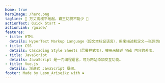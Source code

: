 ```yaml
---
home: true
heroImage: /hero.png
tagline: 🎯 万丈高楼平地起，霸王防脱不能少 🤔
actionText: Quick Start →
actionLink: /guide/
features:
- title: HTML
  details: HyperText Markup Language（超文本标记语言），用来描述和定义一张网页的内容。
- title: CSS
  details: Cascading Style Sheets（层叠样式表），被用来描述 Web 内容的外表。
- title: JavaScript
  details: JavaScript 是一门编程语言，可为网站添加交互功能。
- title: Vue.js
  details: 渐进式 JavaScript 框架。
footer: Made by Leon_Ariseikz with ❤️
---
```



